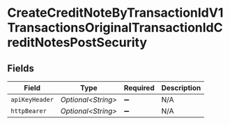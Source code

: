 # CreateCreditNoteByTransactionIdV1TransactionsOriginalTransactionIdCreditNotesPostSecurity


## Fields

| Field               | Type                | Required            | Description         |
| ------------------- | ------------------- | ------------------- | ------------------- |
| `apiKeyHeader`      | *Optional\<String>* | :heavy_minus_sign:  | N/A                 |
| `httpBearer`        | *Optional\<String>* | :heavy_minus_sign:  | N/A                 |